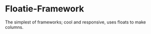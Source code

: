 Floatie-Framework
=================

The simplest of frameworks;  cool and responsive, uses floats to make columns.
